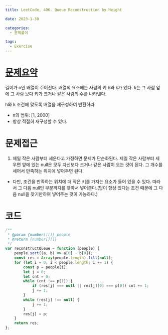 ```yaml
---
title: LeetCode, 406. Queue Reconstruction by Height

date: 2023-1-30

categories:
  - 문제풀이

tags:
  - Exercise
---
```


# [문제요약](https://leetcode.com/problems/queue-reconstruction-by-height/description/)

길이가 n인 배열이 주어진다. 배열의 요소에는 사람의 키 h와 k가 있다. k는 그 사람 앞에 그 사람 보다 키가 크거나 같은 사람의 수를 나타낸다.

h와 k 조건에 맞도록 배열을 재구성하여 반환하라.

- n의 범위: \[1, 2000\]
- 항상 적절히 재구성할 수 있다.

# 문제접근

1. 제일 작은 사람부터 세운다고 가정하면 문제가 단순화된다. 제일 작은 사람부터 세우면 앞에 있는 null은 모두 자신보다 크거나 같은 사람이 오는 것이 된다. 그 개수를 세어서 만족하는 위치에 넣어주면 된다.

- 다만, 조건을 만족하는 위치에 더 작은 키를 가지는 요소가 들어 있을 수 있다. 따라서 그 다음 null인 부분까지를 찾아서 넣어준다.(답이 항상 있다는 조건 때문에 그 다음 null을 찾기만하여 넣어주는 것이 가능하다.)

# 코드

```javascript
/**
 * @param {number[][]} people
 * @return {number[][]}
 */
var reconstructQueue = function (people) {
	people.sort((a, b) => a[0] - b[0]);
	const res = Array(people.length).fill(null);
	for (let i = 0; i < people.length; i += 1) {
		const p = people[i];
		let j = 0;
		let cnt = 0;
		while (cnt !== p[1]) {
			if (res[j] === null || res[j][0] === p[0]) cnt += 1;
			j += 1;
		}
		while (res[j] !== null) {
			j += 1;
		}
		res[j] = p;
	}
	return res;
};
```
